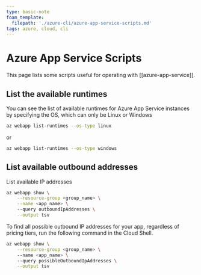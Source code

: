 ```yaml
---
type: basic-note
foam_template:
  filepath: './azure-cli/azure-app-service-scripts.md'
tags: azure, cloud, cli
---
```


# Azure App Service Scripts

This page lists some scripts useful for operating with [[azure-app-service]].

## List the available runtimes

You can see the list of available runtimes for Azure App Service instances by specifying the OS, which can only be Linux or Windows

```bash
az webapp list-runtimes --os-type linux
```

or

```bash
az webapp list-runtimes --os-type windows
```

## List available outbound addresses

List available IP addresses

```bash
az webapp show \
    --resource-group <group_name> \
    --name <app_name> \ 
    --query outboundIpAddresses \
    --output tsv
```

To find all possible outbound IP addresses for your app, regardless of pricing tiers, run the following command in the Cloud Shell.

```bash
az webapp show \
    --resource-group <group_name> \ 
    --name <app_name> \ 
    --query possibleOutboundIpAddresses \
    --output tsv
```


